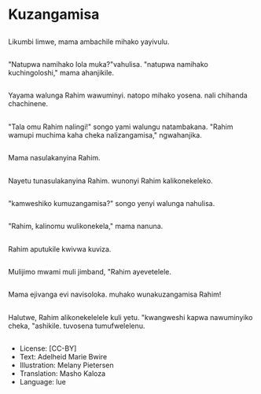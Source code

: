 # Kuzangamisa

##
Likumbi limwe, mama ambachile mihako yayivulu.

##
"Natupwa namihako lola muka?"vahulisa. "natupwa namihako kuchingoloshi," mama ahanjikile.

##
Yayama walunga Rahim wawuminyi. natopo mihako yosena. nali chihanda chachinene.

##
"Tala omu Rahim nalingi!" songo yami walungu natambakana. "Rahim wamupi muchima kaha cheka nalizangamisa," ngwahanjika.

##
Mama nasulakanyina Rahim.

##
Nayetu tunasulakanyina Rahim. wunonyi Rahim kalikonekeleko.

##
"kamweshiko kumuzangamisa?" songo yenyi walunga nahulisa.

##
"Rahim, kalinomu wulikonekela," mama nanuna.

##
Rahim aputukile kwivwa kuviza.

##
Mulijimo mwami muli jimband, "Rahim ayevetelele.

##
Mama ejivanga evi navisoloka. muhako wunakuzangamisa Rahim!

##
Halutwe, Rahim alikonekelelele kuli yetu. "kwangweshi kapwa nawuminyiko cheka, "ashikile. tuvosena tumufwelelenu.

##
* License: [CC-BY]
* Text: Adelheid Marie Bwire
* Illustration: Melany Pietersen
* Translation: Masho Kaloza
* Language: lue
